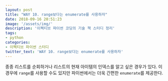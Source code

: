 ```yaml
---
layout: post
title: "WAY 10. range보다는 enumerate를 사용하자"
date: 2018-09-16 20:51:23
image: '/assets/img/'
description: '이펙티브 파이썬 코딩의 기술 책 스터디 정리'
tags:
- python
categories:
- 이펙티브 파이썬 스터디
twitter_text: 'WAY 10. range보다는 enumerate를 사용하자'
---
```


종종 리스트를 순회하거나 리스트의 현재 아이템의 인덱스를 알고 싶은 경우가 있다. 이 경우에 `range`를 사용할 수도 있지만 파이썬에서는 더욱 간편한 `enumerate`를 제공한다.
